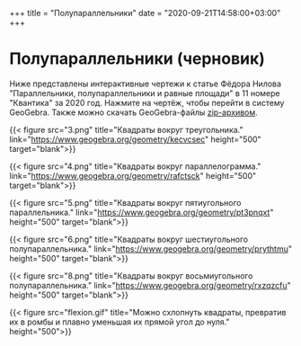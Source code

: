 +++
title = "Полупараллельники"
date = "2020-09-21T14:58:00+03:00"
+++


# Полупараллельники (черновик)

Ниже представлены интерактивные чертежи к статье Фёдора Нилова "Параллельники, полупараллельники и равные площади" в 11 номере "Квантика" за 2020 год. Нажмите на чертёж, чтобы перейти в систему GeoGebra. Также можно скачать GeoGebra-файлы [zip-архивом](ggb.zip).

{{< figure src="3.png" title="Квадраты вокруг треугольника." link="https://www.geogebra.org/geometry/kecvcsec" height="500" target="blank">}}

{{< figure src="4.png" title="Квадраты вокруг параллелограмма." link="https://www.geogebra.org/geometry/rafctsck" height="500" target="blank">}}

{{< figure src="5.png" title="Квадраты вокруг пятиугольного параллельника." link="https://www.geogebra.org/geometry/pt3pnqxt" height="500" target="blank">}}

{{< figure src="6.png" title="Квадраты вокруг шестиугольного полупараллельника." link="https://www.geogebra.org/geometry/prythtmu" height="500" target="blank">}}

{{< figure src="8.png" title="Квадраты вокруг восьмиугольного полупараллельника." link="https://www.geogebra.org/geometry/rxzqzcfu" height="500" target="blank">}}


{{< figure src="flexion.gif" title="Можно схлопнуть квадраты, превратив их в ромбы и плавно уменьшая их прямой угол до нуля." height="500">}}

